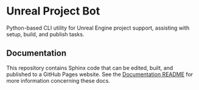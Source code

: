 # Unreal Project Bot
Python-based CLI utility for Unreal Engine project support, assisting with setup, build, and publish tasks.

## Documentation
This repository contains Sphinx code that can be edited, built, and published to a GitHub Pages website. See the [Documentation README](./Documentation/README.md) for more information concerning these docs.
